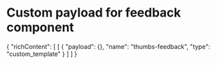 # Custom payload for feedback component

{
  "richContent": [
    [
      {
        "payload": {},
        "name": "thumbs-feedback",
        "type": "custom_template"
      }
    ]
  ]
}
